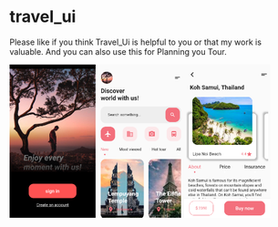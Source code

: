 # travel_ui

Please like if you think Travel_Ui is helpful to you or that my work is valuable.
And you can also use this for Planning you Tour.

<img src="1.png" width="30%" height="40%"> <img src="2.png" width="30%" height="40%"><img src="3.png" width="30%" height="40%">
